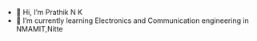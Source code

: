 - 👋 Hi, I’m Prathik N K
- 🌱 I’m currently learning Electronics and Communication engineering in NMAMIT,Nitte


<!---
prathiknk8055/prathiknk8055 is a ✨ special ✨ repository because its `README.md` (this file) appears on your GitHub profile.
You can click the Preview link to take a look at your changes.
--->
